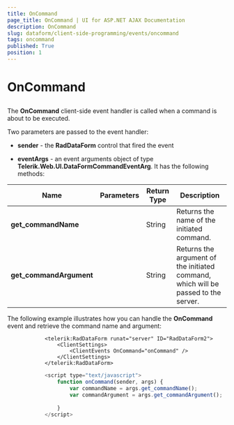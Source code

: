 ```yaml
---
title: OnCommand
page_title: OnCommand | UI for ASP.NET AJAX Documentation
description: OnCommand
slug: dataform/client-side-programming/events/oncommand
tags: oncommand
published: True
position: 1
---
```


# OnCommand



## 

The __OnCommand__ client-side event handler is called when a command is about to be executed.

Two parameters are passed to the event handler:

* __sender__ - the __RadDataForm__ control that fired the event

* __eventArgs__ - an event arguments object of type __Telerik.Web.UI.DataFormCommandEventArg__. It has the following methods:


| Name | Parameters | Return Type | Description |
| ------ | ------ | ------ | ------ |
| __get_commandName__ ||String|Returns the name of the initiated command.|
| __get_commandArgument__ ||String|Returns the argument of the initiated command, which will be passed to the server.|

The following example illustrates how you can handle the __OnCommand__ event and retrieve the command name and argument:

````ASPNET
	        <telerik:RadDataForm runat="server" ID="RadDataForm2">
	            <ClientSettings>
	                <ClientEvents OnCommand="onCommand" />
	            </ClientSettings>
	        </telerik:RadDataForm>
````



````JavaScript
	        <script type="text/javascript">
	            function onCommand(sender, args) {
	                var commandName = args.get_commandName();
	                var commandArgument = args.get_commandArgument();
	
	            }
	        </script>
````


